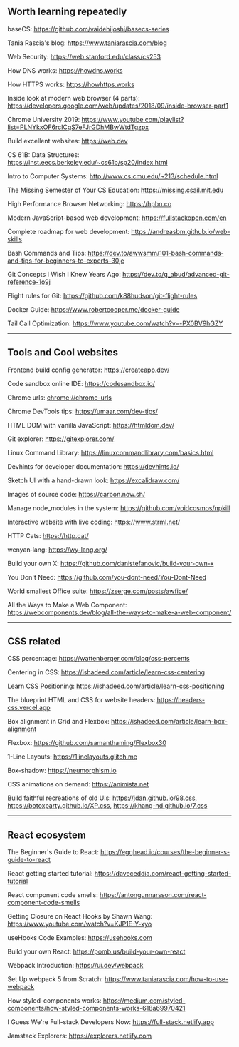 ## Worth learning repeatedly

baseCS: https://github.com/vaidehijoshi/basecs-series

Tania Rascia's blog: https://www.taniarascia.com/blog

Web Security: https://web.stanford.edu/class/cs253

How DNS works: https://howdns.works

How HTTPS works: https://howhttps.works

Inside look at modern web browser (4 parts): https://developers.google.com/web/updates/2018/09/inside-browser-part1

Chrome University 2019: https://www.youtube.com/playlist?list=PLNYkxOF6rcICgS7eFJrGDhMBwWtdTgzpx

Build excellent websites: https://web.dev

CS 61B: Data Structures: https://inst.eecs.berkeley.edu/~cs61b/sp20/index.html

Intro to Computer Systems: http://www.cs.cmu.edu/~213/schedule.html

The Missing Semester of Your CS Education: https://missing.csail.mit.edu

High Performance Browser Networking: https://hpbn.co

Modern JavaScript-based web development: https://fullstackopen.com/en

Complete roadmap for web development: https://andreasbm.github.io/web-skills

Bash Commands and Tips: https://dev.to/awwsmm/101-bash-commands-and-tips-for-beginners-to-experts-30je

Git Concepts I Wish I Knew Years Ago: https://dev.to/g_abud/advanced-git-reference-1o9j

Flight rules for Git: https://github.com/k88hudson/git-flight-rules

Docker Guide: https://www.robertcooper.me/docker-guide

Tail Call Optimization: https://www.youtube.com/watch?v=-PX0BV9hGZY

---

## Tools and Cool websites

Frontend build config generator: https://createapp.dev/

Code sandbox online IDE: https://codesandbox.io/

Chrome urls: [chrome://chrome-urls](chrome://chrome-urls/)

Chrome DevTools tips: https://umaar.com/dev-tips/

HTML DOM with vanilla JavaScript: https://htmldom.dev/

Git explorer: https://gitexplorer.com/

Linux Command Library: https://linuxcommandlibrary.com/basics.html

Devhints for developer documentation: https://devhints.io/

Sketch UI with a hand-drawn look: https://excalidraw.com/

Images of source code: https://carbon.now.sh/

Manage node_modules in the system: https://github.com/voidcosmos/npkill

Interactive website with live coding: https://www.strml.net/

HTTP Cats: https://http.cat/

wenyan‑lang: https://wy-lang.org/

Build your own X: https://github.com/danistefanovic/build-your-own-x

You Don't Need: https://github.com/you-dont-need/You-Dont-Need

World smallest Office suite: https://zserge.com/posts/awfice/

All the Ways to Make a Web Component: https://webcomponents.dev/blog/all-the-ways-to-make-a-web-component/

---

## CSS related

CSS percentage: https://wattenberger.com/blog/css-percents

Centering in CSS: https://ishadeed.com/article/learn-css-centering

Learn CSS Positioning: https://ishadeed.com/article/learn-css-positioning

The blueprint HTML and CSS for website headers: https://headers-css.vercel.app

Box alignment in Grid and Flexbox: https://ishadeed.com/article/learn-box-alignment

Flexbox: https://github.com/samanthaming/Flexbox30

1-Line Layouts: https://1linelayouts.glitch.me

Box-shadow: https://neumorphism.io

CSS animations on demand: https://animista.net

Build faithful recreations of old UIs: https://jdan.github.io/98.css, https://botoxparty.github.io/XP.css, https://khang-nd.github.io/7.css

---

## React ecosystem

The Beginner's Guide to React: https://egghead.io/courses/the-beginner-s-guide-to-react

React getting started tutorial: https://daveceddia.com/react-getting-started-tutorial

React component code smells: https://antongunnarsson.com/react-component-code-smells

Getting Closure on React Hooks by Shawn Wang: https://www.youtube.com/watch?v=KJP1E-Y-xyo

useHooks Code Examples: https://usehooks.com

Build your own React: https://pomb.us/build-your-own-react

Webpack Introduction: https://ui.dev/webpack

Set Up webpack 5 from Scratch: https://www.taniarascia.com/how-to-use-webpack

How styled-components works: https://medium.com/styled-components/how-styled-components-works-618a69970421

I Guess We're Full-stack Developers Now: https://full-stack.netlify.app

Jamstack Explorers: https://explorers.netlify.com
